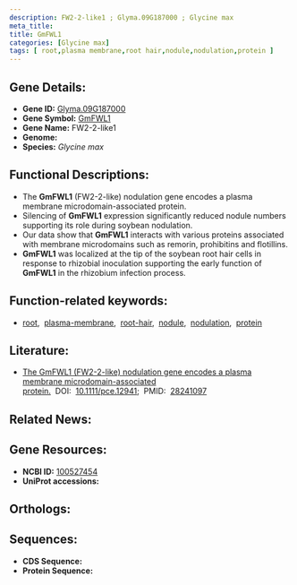 ```yaml
---
description: FW2-2-like1 ; Glyma.09G187000 ; Glycine max
meta_title:
title: GmFWL1
categories: [Glycine max]
tags: [ root,plasma membrane,root hair,nodule,nodulation,protein ]
---
```


## Gene Details:
- **Gene ID:** [Glyma.09G187000]()
- **Gene Symbol:** <u>GmFWL1</u>
- **Gene Name:** FW2-2-like1
- **Genome:** []()
- **Species:** *Glycine max*

## Functional Descriptions:
   - The **GmFWL1** (FW2-2-like) nodulation gene encodes a plasma membrane microdomain-associated protein.
   - Silencing of **GmFWL1** expression significantly reduced nodule numbers supporting its role during soybean nodulation.
   - Our data show that **GmFWL1** interacts with various proteins associated with membrane microdomains such as remorin, prohibitins and flotillins.
   - **GmFWL1** was localized at the tip of the soybean root hair cells in response to rhizobial inoculation supporting the early function of **GmFWL1** in the rhizobium infection process.

## Function-related keywords:
   - [root](/tags/root/),&nbsp;&nbsp;[plasma-membrane](/tags/plasma-membrane/),&nbsp;&nbsp;[root-hair](/tags/root-hair/),&nbsp;&nbsp;[nodule](/tags/nodule/),&nbsp;&nbsp;[nodulation](/tags/nodulation/),&nbsp;&nbsp;[protein](/tags/protein/)

## Literature:
   - [The GmFWL1 (FW2-2-like) nodulation gene encodes a plasma membrane microdomain-associated protein.](https://doi.org/10.1111/pce.12941)&nbsp;&nbsp;DOI:&nbsp;&nbsp;[10.1111/pce.12941](https://doi.org/10.1111/pce.12941);&nbsp;&nbsp;PMID:&nbsp;&nbsp;[28241097](https://pubmed.ncbi.nlm.nih.gov/28241097/)

## Related News:

## Gene Resources:
- **NCBI ID:**  [100527454](https://www.ncbi.nlm.nih.gov/gene/?term=100527454)
- **UniProt accessions:**  [](https://www.uniprot.org/uniprotkb//entry)

## Orthologs:

## Sequences:
- **CDS Sequence:**
- **Protein Sequence:**
